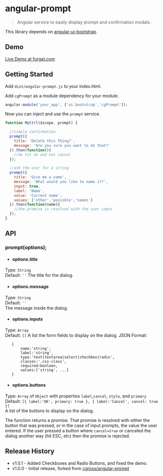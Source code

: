 # angular-prompt

> Angular service to easily display prompt and confirmation modals.

This library depends on [angular-ui-bootstrap](https://github.com/angular-ui/bootstrap).  

## Demo

[Live Demo at furgat.com](http://furgat.com/angular/angular-prompt/demo/)

## Getting Started

Add `dist/angular-prompt.js` to your index.html.  

Add `cgPrompt` as a module dependency for your module.

```js
angular.module('your_app', ['ui.bootstrap','cgPrompt']);
```

Now you can inject and use the `prompt` service.

```js
function MyCtrl($scope, prompt) {

  //simple confirmation
  prompt({
    title: 'Delete this Thing?',
    message: 'Are you sure you want to do that?'
  }).then(function(){
    //he hit ok and not cancel
  });

  //ask the user for a string
  prompt({
    title: 'Give me a name',
    message: 'What would you like to name it?',
    input: true,
    label: 'Name',
    value: 'Current name',
    values: ['other','possible','names']
  }).then(function(name){
    //the promise is resolved with the user input
  });  
}
```

## API

### prompt(options);

 - #### options.title
 Type: `String`  
 Default: `''`
 The title for the dialog.

 - #### options.message
 Type: `String`  
 Default: `''`  
 The message inside the dialog.

 - #### options.inputs
 Type: `Array`  
 Default: `[]`
 A list the form fields to display on the dialog.
 JSON Format: 
 ```
    { 
        name:'string',
        label:'string',
        type:'text|textarea|select|checkbox|radio', 
        classes:'.css-class', 
        required:boolean,
        values:['string', ...]
    }
 ```

 - #### options.buttons
 Type: `Array` of `Object` with properties `label`,`cancel`, `style`, and `primary`  
 Default: `[{ label:'OK', primary: true }, { label:'Cancel', cancel: true }]`  
 A list of the buttons to display on the dialog.

The function returns a promise.  That promise is resolved with either the button that was pressed, or in the case of input prompts, the value the user entered.  If the user pressed a button where `cancel=true` or canceled the dialog another way (hit ESC, etc) then the promise is rejected.

## Release History
 * v1.0.1 - Added Checkboxes and Radio Buttons, and fixed the demo.
 * v1.0.0 - Initial release, forked from [cgross/angular-prompt](https://github.com/cgross/angular-prompt)
